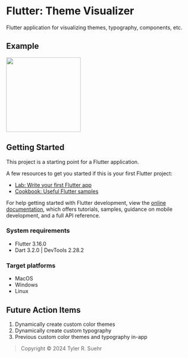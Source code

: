 # Flutter: Theme Visualizer

Flutter application for visualizing themes, typography, components, etc.

## Example
<img src="https://github.com/tylersuehr7/flutter-theme-visualizer/blob/main/example_usage.gif" width="200">

## Getting Started

This project is a starting point for a Flutter application.

A few resources to get you started if this is your first Flutter project:

- [Lab: Write your first Flutter app](https://docs.flutter.dev/get-started/codelab)
- [Cookbook: Useful Flutter samples](https://docs.flutter.dev/cookbook)

For help getting started with Flutter development, view the
[online documentation](https://docs.flutter.dev/), which offers tutorials,
samples, guidance on mobile development, and a full API reference.

### System requirements
- Flutter 3.16.0
- Dart 3.2.0 | DevTools 2.28.2

### Target platforms
- MacOS
- Windows
- Linux

## Future Action Items
1. Dynamically create custom color themes
2. Dynamically create custom typography
3. Previous custom color themes and typography in-app

> Copyright © 2024 Tyler R. Suehr
